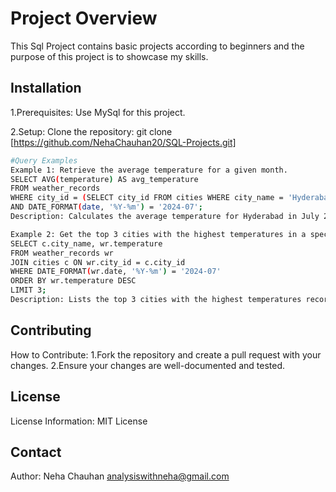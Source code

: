 # Project Overview
This Sql Project contains basic projects according to beginners and the purpose of this project is to showcase my skills.

## Installation
1.Prerequisites:
Use MySql for this project.

2.Setup:
Clone the repository: git clone [https://github.com/NehaChauhan20/SQL-Projects.git]

```bash
#Query Examples
Example 1: Retrieve the average temperature for a given month.
SELECT AVG(temperature) AS avg_temperature
FROM weather_records
WHERE city_id = (SELECT city_id FROM cities WHERE city_name = 'Hyderabad') 
AND DATE_FORMAT(date, '%Y-%m') = '2024-07';
Description: Calculates the average temperature for Hyderabad in July 2024.

Example 2: Get the top 3 cities with the highest temperatures in a specific month.
SELECT c.city_name, wr.temperature
FROM weather_records wr
JOIN cities c ON wr.city_id = c.city_id
WHERE DATE_FORMAT(wr.date, '%Y-%m') = '2024-07'
ORDER BY wr.temperature DESC
LIMIT 3;
Description: Lists the top 3 cities with the highest temperatures recorded in July 2024.
```
## Contributing
How to Contribute:
1.Fork the repository and create a pull request with your changes.
2.Ensure your changes are well-documented and tested.

## License
License Information:
MIT License

## Contact
Author:
Neha Chauhan
analysiswithneha@gmail.com
